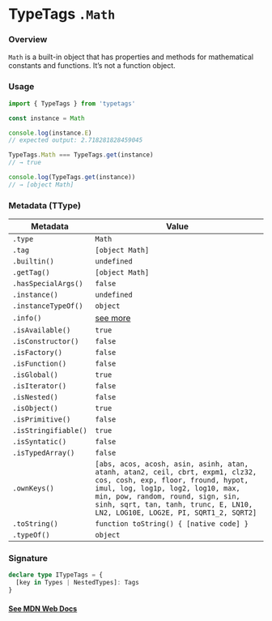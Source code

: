 # TypeTags `.Math`

### Overview

`Math` is a built-in object that has properties and methods for mathematical constants and functions. It’s not a function object.

### Usage

```js
import { TypeTags } from 'typetags'

const instance = Math

console.log(instance.E)
// expected output: 2.718281828459045

TypeTags.Math === TypeTags.get(instance)
// → true

console.log(TypeTags.get(instance))
// → [object Math]
```

### Metadata (TType)

| Metadata             | Value                                                                                                                                                                                                                                                                        |
| -------------------- | ---------------------------------------------------------------------------------------------------------------------------------------------------------------------------------------------------------------------------------------------------------------------------- |
| `.type`              | `Math`                                                                                                                                                                                                                                                                       |
| `.tag`               | `[object Math]`                                                                                                                                                                                                                                                              |
| `.builtin()`         | `undefined`                                                                                                                                                                                                                                                                  |
| `.getTag()`          | `[object Math]`                                                                                                                                                                                                                                                              |
| `.hasSpecialArgs()`  | `false`                                                                                                                                                                                                                                                                      |
| `.instance()`        | `undefined`                                                                                                                                                                                                                                                                  |
| `.instanceTypeOf()`  | `object`                                                                                                                                                                                                                                                                     |
| `.info()`            | [see more]()                                                                                                                                                                                                                                                                 |
| `.isAvailable()`     | `true`                                                                                                                                                                                                                                                                       |
| `.isConstructor()`   | `false`                                                                                                                                                                                                                                                                      |
| `.isFactory()`       | `false`                                                                                                                                                                                                                                                                      |
| `.isFunction()`      | `false`                                                                                                                                                                                                                                                                      |
| `.isGlobal()`        | `true`                                                                                                                                                                                                                                                                       |
| `.isIterator()`      | `false`                                                                                                                                                                                                                                                                      |
| `.isNested()`        | `false`                                                                                                                                                                                                                                                                      |
| `.isObject()`        | `true`                                                                                                                                                                                                                                                                       |
| `.isPrimitive()`     | `false`                                                                                                                                                                                                                                                                      |
| `.isStringifiable()` | `true`                                                                                                                                                                                                                                                                       |
| `.isSyntatic()`      | `false`                                                                                                                                                                                                                                                                      |
| `.isTypedArray()`    | `false`                                                                                                                                                                                                                                                                      |
| `.ownKeys()`         | `[abs, acos, acosh, asin, asinh, atan, atanh, atan2, ceil, cbrt, expm1, clz32, cos, cosh, exp, floor, fround, hypot, imul, log, log1p, log2, log10, max, min, pow, random, round, sign, sin, sinh, sqrt, tan, tanh, trunc, E, LN10, LN2, LOG10E, LOG2E, PI, SQRT1_2, SQRT2]` |
| `.toString()`        | `function toString() { [native code] }`                                                                                                                                                                                                                                      |
| `.typeOf()`          | `object`                                                                                                                                                                                                                                                                     |

### Signature

```ts
declare type ITypeTags = {
  [key in Types | NestedTypes]: Tags
}
```

#### [See MDN Web Docs](https://developer.mozilla.org/en-US/docs/Web/JavaScript/Reference/Global_Objects/Math)
